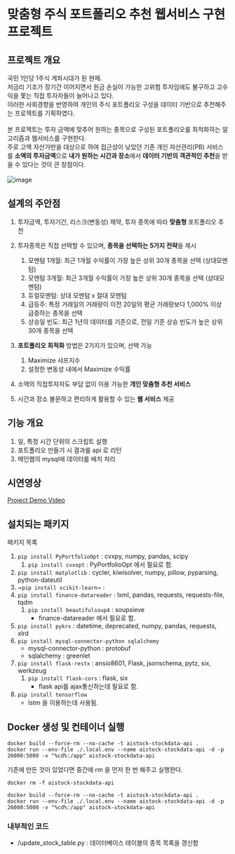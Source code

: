 # 맞춤형 주식 포트폴리오 추천 웹서비스 구현 프로젝트
## 프로젝트 개요
국민 1인당 1주식 계좌시대가 된 현재.  
저금리 기조가 장기간 이어지면서 원금 손실이 가능한 고위험 투자임에도 불구하고 고수익을 쫓는 직접 투자자들이 늘어나고 있다.  
이러한 사회경향을 반영하여 개인의 주식 포트폴리오 구성을 데이터 기반으로 추천해주는 프로젝트를 기획하였다.  <br><br>
본 프로젝트는 투자 금액에 맞추어 원하는 종목으로 구성된 포트폴리오를 최적화하는 알고리즘과 웹서비스를 구현한다.  
주로 고액 자산가만을 대상으로 하여 접근성이 낮았던 기존 개인 자산관리(PB) 서비스를 <b>소액의 투자금액</b>으로 <b>내가 원하는 시간과 장소</b>에서 <b>데이터 기반의 객관적인 추천</b>을 받을 수 있다는 것이 큰 장점이다.<br><br>
![image](https://user-images.githubusercontent.com/81539406/147208886-4bd5fd34-d73d-4cf6-9460-e8ace511b525.png)

## 설계의 주안점
1. 투자금액, 투자기간, 리스크(변동성) 제약, 투자 종목에 따라 <b>맞춤형</b> 포트폴리오 추천
2. 투자종목은 직접 선택할 수 있으며, <b>종목을 선택하는 5가지 전략</b>을 제시<br> 
   1) 모멘텀 1개월: 최근 1개월 수익률이 가장 높은 상위 30개 종목을 선택 (상대모멘텀)
   2) 모멘텀 3개월: 최근 3개월 수익률이 가장 높은 상위 30개 종목을 선택 (상대모멘텀)
   3) 듀얼모멘텀: 상대 모멘텀 x 절대 모멘텀
   4) 급등주: 특정 거래일의 거래량이 이전 20일의 평균 거래량보다 1,000% 이상 급증하는 종목을 선택
   5) 상승일 빈도: 최근 1년의 데이터를 기준으로, 전일 기준 상승 빈도가 높은 상위 30개 종목을 선택

3. <b>포트폴리오 최적화</b> 방법은 2가지가 있으며, 선택 가능
   1) Maximize 샤프지수
   2) 설정한 변동성 내에서 Maximize 수익률
4. 소액의 직접투자자도 부담 없이 이용 가능한 <b>개인 맞춤형 추천 서비스</b>
5. 시간과 장소 불문하고 편리하게 활용할 수 있는 <b>웹 서비스</b> 제공

## 기능 개요
1. 일, 특정 시간 단위의 스크립트 실행
2. 포트폴리오 만들기 시 결과를 api 로 리턴
3. 메인웹의 mysql에 데이터를 배치 처리

## 시연영상
[Project Demo Video](https://youtu.be/MZu7zety-ec)

## 설치되는 패키지

패키지 목록
1. `pip install PyPortfolioOpt` : cvxpy, numpy, pandas, scipy
   1. `pip install cvxopt` : PyPortfolioOpt 에서 필요로 함.
2. `pip install matplotlib` : cycler, kiwisolver, numpy, pillow, pyparsing, python-dateutil
3. ~`pip install scikit-learn`~ : 
4. `pip install finance-datareader` : lxml, pandas, requests, requests-file, tqdm
   1. `pip install beautifulsoup4` : soupsieve
       - finance-datareader 에서 필요로 함.
5. `pip install pykrx` : datetime, deprecated, numpy, pandas, requests, xlrd
6. `pip install mysql-connector-python sqlalchemy`
   - mysql-connector-python : protobuf
   - sqlalchemy : greenlet
7. `pip install flask-restx` : ansio8601, Flask, jsonschema, pytz, six, werkzeug
   1. `pip install flask-cors` : flask, six
      - flask api를 ajax통신하는데 필요로 함.
8. `pip install tensorflow`
   - lstm 을 이용하는데 사용됨.


## Docker 생성 및 컨테이너 실행
```console
docker build --force-rm --no-cache -t aistock-stockdata-api .
docker run --env-file ./.local.env --name aistock-stockdata-api -d -p 26000:5000 -v "%cd%:/app" aistock-stockdata-api
```


기존에 만든 것이 있었다면 중간에 rm 을 먼저 한 번 해주고 실행한다.
```console
docker rm -f aistock-stockdata-api

docker build --force-rm --no-cache -t aistock-stockdata-api .
docker run --env-file ./.local.env --name aistock-stockdata-api -d -p 26000:5000 -v "%cd%:/app" aistock-stockdata-api
```

### 내부적인 코드
* /update_stock_table.py : 데이터베이스 테이블의 종목 목록을 갱신함
